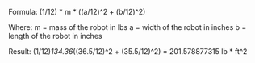 Formula:
(1/12) * m * ((a/12)^2 + (b/12)^2)

Where:
m = mass of the robot in lbs
a = width of the robot in inches
b = length of the robot in inches

Result: (1/12)*134.36*((36.5/12)^2 + (35.5/12)^2) = 201.578877315 lb * ft^2
